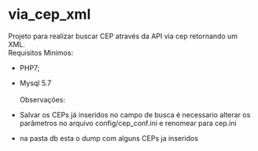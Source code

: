 # via_cep_xml
Projeto para realizar buscar CEP através da API via cep retornando um XML.
<br>
Requisitos Minimos:<br>
- PHP7;<br>
- Mysql 5.7 <br>
<br>Observações:

- Salvar os CEPs já inseridos no campo de busca é necessario alterar os parâmetros no arquivo config/cep_conf.ini e renomear para cep.ini

- na pasta db esta o dump com alguns CEPs ja inseridos

